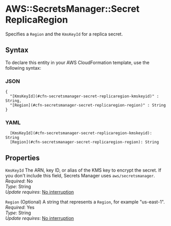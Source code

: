 # AWS::SecretsManager::Secret ReplicaRegion<a name="aws-properties-secretsmanager-secret-replicaregion"></a>

Specifies a `Region` and the `KmsKeyId` for a replica secret\.

## Syntax<a name="aws-properties-secretsmanager-secret-replicaregion-syntax"></a>

To declare this entity in your AWS CloudFormation template, use the following syntax:

### JSON<a name="aws-properties-secretsmanager-secret-replicaregion-syntax.json"></a>

```
{
  "[KmsKeyId](#cfn-secretsmanager-secret-replicaregion-kmskeyid)" : String,
  "[Region](#cfn-secretsmanager-secret-replicaregion-region)" : String
}
```

### YAML<a name="aws-properties-secretsmanager-secret-replicaregion-syntax.yaml"></a>

```
  [KmsKeyId](#cfn-secretsmanager-secret-replicaregion-kmskeyid): String
  [Region](#cfn-secretsmanager-secret-replicaregion-region): String
```

## Properties<a name="aws-properties-secretsmanager-secret-replicaregion-properties"></a>

`KmsKeyId` <a name="cfn-secretsmanager-secret-replicaregion-kmskeyid"></a>
The ARN, key ID, or alias of the KMS key to encrypt the secret\. If you don't include this field, Secrets Manager uses `aws/secretsmanager`\.  
_Required_: No  
_Type_: String  
_Update requires_: [No interruption](https://docs.aws.amazon.com/AWSCloudFormation/latest/UserGuide/using-cfn-updating-stacks-update-behaviors.html#update-no-interrupt)

`Region` <a name="cfn-secretsmanager-secret-replicaregion-region"></a>
\(Optional\) A string that represents a `Region`, for example "us\-east\-1"\.  
_Required_: Yes  
_Type_: String  
_Update requires_: [No interruption](https://docs.aws.amazon.com/AWSCloudFormation/latest/UserGuide/using-cfn-updating-stacks-update-behaviors.html#update-no-interrupt)
